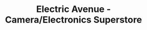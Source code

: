 ---
title: "Electric Avenue - Camera/Electronics Superstore"
url: /miami/electric-avenue-camera-electronics-superstore/
shop: Foto
---